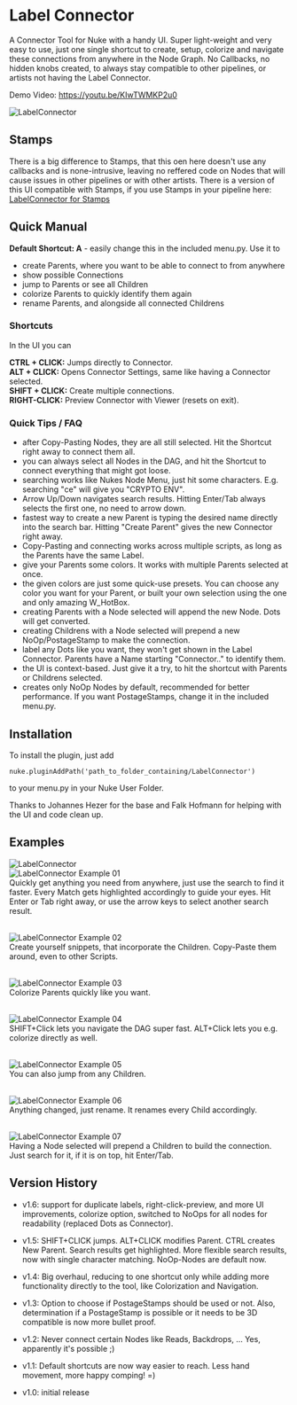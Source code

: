 # Label Connector
A Connector Tool for Nuke with a handy UI. Super light-weight and very easy to use, just one single shortcut to create, setup, colorize and navigate these connections from anywhere in the Node Graph. No Callbacks, no hidden knobs created, to always stay compatible to other pipelines, or artists not having the Label Connector.

Demo Video:
https://youtu.be/KIwTWMKP2u0

![LabelConnector](./.pictures/LabelConnectorMain.png)

## Stamps

There is a  big difference to Stamps, that this oen here doesn't use any callbacks and is none-intrusive, leaving no reffered code on Nodes that will cause issues in other pipelines or with other artists. There is a version of this UI compatible with Stamps, if you use Stamps in your pipeline here: [LabelConnector for Stamps](https://github.com/luckyspacetraveller/Stamps)


## Quick Manual


**Default Shortcut: A** - easily change this in the included menu.py. Use it to
- create Parents, where you want to be able to connect to from anywhere
- show possible Connections
- jump to Parents or see all Children
- colorize Parents to quickly identify them again
- rename Parents, and alongside all connected Childrens

### Shortcuts
In the UI you can

**CTRL + CLICK:** Jumps directly to Connector.\
**ALT + CLICK:** Opens Connector Settings, same like having a Connector selected.\
**SHIFT + CLICK:** Create multiple connections.\
**RIGHT-CLICK:** Preview Connector with Viewer (resets on exit).

### Quick Tips / FAQ
- after Copy-Pasting Nodes, they are all still selected. Hit the Shortcut right away to connect them all.
- you can always select all Nodes in the DAG, and hit the Shortcut to connect everything that might got loose.
- searching works like Nukes Node Menu, just hit some characters. E.g. searching "ce" will give you "CRYPTO ENV".
- Arrow Up/Down navigates search results. Hitting Enter/Tab always selects the first one, no need to arrow down.
- fastest way to create a new Parent is typing the desired name directly into the search bar. Hitting "Create Parent" gives the new Connector right away.
- Copy-Pasting and connecting works across multiple scripts, as long as the Parents have the same Label.
- give your Parents some colors. It works with multiple Parents selected at once.
- the given colors are just some quick-use presets. You can choose any color you want for your Parent, or built your own selection using the one and only amazing W_HotBox.
- creating Parents with a Node selected will append the new Node. Dots will get converted.
- creating Childrens with a Node selected will prepend a new NoOp/PostageStamp to make the connection.
- label any Dots like you want, they won't get shown in the Label Connector. Parents have a Name starting "Connector.." to identify them.
- the UI is context-based. Just give it a try, to hit the shortcut with Parents or Childrens selected.
- creates only NoOp Nodes by default, recommended for better performance. If you want PostageStamps, change it in the included menu.py.

## Installation
To install the plugin, just add

```
nuke.pluginAddPath('path_to_folder_containing/LabelConnector')
```
to your menu.py in your Nuke User Folder.

Thanks to Johannes Hezer for the base and Falk Hofmann for helping with the UI and code clean up.

## Examples

![LabelConnector](./.pictures/LabelConnectorMain.png)\
![LabelConnector Example 01](./.pictures/LabelConnector01.png)\
Quickly get anything you need from anywhere, just use the search to find it faster. Every Match gets highlighted accordingly to guide your eyes. Hit Enter or Tab right away, or use the arrow keys to select another search result.
<br>
<br>

![LabelConnector Example 02](./.pictures/LabelConnector02.png)\
Create yourself snippets, that incorporate the Children. Copy-Paste them around, even to other Scripts.
<br>
<br>

![LabelConnector Example 03](./.pictures/LabelConnector03.png)\
Colorize Parents quickly like you want.
<br>
<br>

![LabelConnector Example 04](./.pictures/LabelConnector04.png)\
SHIFT+Click lets you navigate the DAG super fast. ALT+Click lets you e.g. colorize directly as well.
<br>
<br>

![LabelConnector Example 05](./.pictures/LabelConnector05.png)\
You can also jump from any Children.
<br>
<br>

![LabelConnector Example 06](./.pictures/LabelConnector06.png)\
Anything changed, just rename. It renames every Child accordingly.
<br>
<br>

![LabelConnector Example 07](./.pictures/LabelConnector07.png)\
Having a Node selected will prepend a Children to build the connection. Just search for it, if it is on top, hit Enter/Tab. 

## Version History

- v1.6: support for duplicate labels, right-click-preview, and more UI improvements, colorize option, switched to NoOps for all nodes for readability (replaced Dots as Connector).

- v1.5: SHIFT+CLICK jumps. ALT+CLICK modifies Parent. CTRL creates New Parent. Search results get highlighted. More flexible search results, now with single character matching. NoOp-Nodes are default now.

- v1.4: Big overhaul, reducing to one shortcut only while adding more functionality directly to the tool, like Colorization and Navigation. 

- v1.3: Option to choose if PostageStamps should be used or not. Also, determination if a PostageStamp is possible or it needs to be 3D compatible is now more bullet proof. 

- v1.2: Never connect certain Nodes like Reads, Backdrops, ... Yes, apparently it's possible ;)

- v1.1: Default shortcuts are now way easier to reach. Less hand movement, more happy comping! =)

- v1.0: initial release